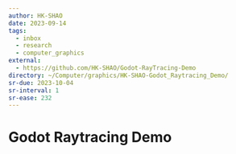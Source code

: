 ```yaml
---
author: HK-SHAO
date: 2023-09-14
tags:
  - inbox
  - research
  - computer_graphics
external:
  - https://github.com/HK-SHAO/Godot-RayTracing-Demo
directory: ~/Computer/graphics/HK-SHAO-Godot_Raytracing_Demo/
sr-due: 2023-10-04
sr-interval: 1
sr-ease: 232
---
```


# Godot Raytracing Demo


